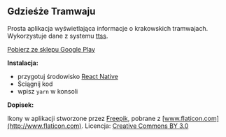Gdzieśże Tramwaju
----------------

Prosta aplikacja wyświetlająca informacje o krakowskich tramwajach. Wykorzystuje dane z systemu [ttss](http://www.ttss.krakow.pl).

[Pobierz ze sklepu Google Play](https://play.google.com/store/apps/details?id=net.mironiasty.gdziesiktramwajka)

**Instalacja:**

 - przygotuj środowisko [React Native](https://facebook.github.io/react-native/docs/getting-started.html)
 - Ściągnij kod
 - wpisz `yarn` w konsoli
 



**Dopisek:**

Ikony w aplikacji stworzone przez [Freepik](http://www.freepik.com), pobrane z [www.flaticon.com](http://www.flaticon.com). Licencja: [Creative Commons BY 3.0](http://creativecommons.org/licenses/by/3.0/)